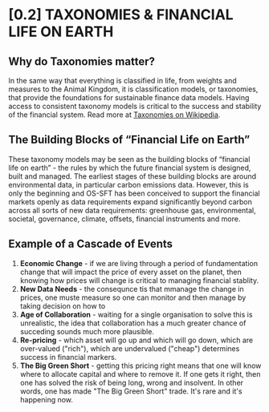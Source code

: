 # [0.2] TAXONOMIES & FINANCIAL LIFE ON EARTH

## Why do Taxonomies matter?
In the same way that everything is classified in life, from weights and measures to the Animal Kingdom, it is classification models, or taxonomies, that provide the foundations for sustainable finance data models. Having access to consistent taxonomy models is critical to the success and stability of the financial system. Read more at [Taxonomies on Wikipedia](https://en.wikipedia.org/wiki/Taxonomy).
 
## The Building Blocks of “Financial Life on Earth”
These taxonomy models may be seen as the building blocks of “financial life on earth” - the rules by which the future financial system is designed, built and managed. The earliest stages of these building blocks are around environmental data, in particular carbon emissions data. However, this is only the beginning and OS-SFT has been conceived to support the financial markets openly as data requirements expand significantly beyond carbon across all sorts of new data requirements: greenhouse gas, environmental, societal, governance, climate, offsets, financial instruments and more. 

## Example of a Cascade of Events
1. **Economic Change** - if we are living through a period of fundamentation change that will impact the price of every asset on the planet, then knowing how prices will change is critical to managing financial stablity.
2. **New Data Needs** - the consequnce tis that mmanage the change in prices, one muste measure so one can monitor and then manage by taking decision on how to 
3. **Age of Collaboration** - waiting for a single organisation to solve this is unrealistic, the idea that collaboration has a much greater chance of succeding sounds much more plausible.
4. **Re-pricing** - which asset will go up and which will go down, which are over-valued ("rich"), which are undervalued ("cheap") determines success in financial markers.
5. **The Big Green Short** - getting this pricing right means that one will know where to allocate capital and where to remove it. If one gets it right, then one has solved the risk of being long, wrong and insolvent. In other words, one has made "The Big Green Short" trade. It's rare and it's happening now.
